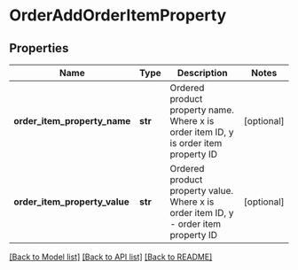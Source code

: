 # OrderAddOrderItemProperty

## Properties
Name | Type | Description | Notes
------------ | ------------- | ------------- | -------------
**order_item_property_name** | **str** | Ordered product property name. Where x is order item ID, y is order item property ID | [optional] 
**order_item_property_value** | **str** | Ordered product property value. Where x is order item ID, y - order item property ID | [optional] 

[[Back to Model list]](../README.md#documentation-for-models) [[Back to API list]](../README.md#documentation-for-api-endpoints) [[Back to README]](../README.md)


